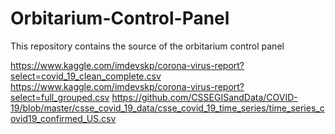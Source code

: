 # Orbitarium-Control-Panel
This repository contains the source of the orbitarium control panel

https://www.kaggle.com/imdevskp/corona-virus-report?select=covid_19_clean_complete.csv
https://www.kaggle.com/imdevskp/corona-virus-report?select=full_grouped.csv
https://github.com/CSSEGISandData/COVID-19/blob/master/csse_covid_19_data/csse_covid_19_time_series/time_series_covid19_confirmed_US.csv
